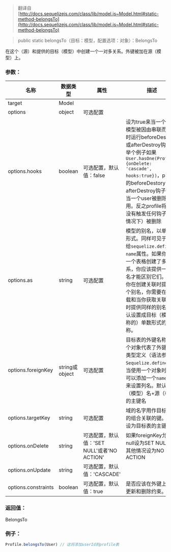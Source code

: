 > 翻译自 [http://docs.sequelizejs.com/class/lib/model.js~Model.html#static-method-belongsTo](http://docs.sequelizejs.com/class/lib/model.js~Model.html#static-method-belongsTo)

> public static belongsTo（目标：模型，配置选项：对象）：BelongsTo

在这个（源）和提供的目标（模型）中创建一个一对多关系。外键被加在源（模型）上。

### 参数：
名称 | 数据类型 | 属性 | 描述
-- | -- | -- | --
target | Model		
options | object | 可选配置
options.hooks | boolean | 可选配置，默认值：false | 设为true来当一个关系模型被因由串联而删除时运行beforeDestory或afterDestroy钩子。举个例子如果`User.hasOne(Profile, {onDelete: 'cascade', hooks:true})`，profile的beforeDestory或afterDestroy钩子会在当一个user被删除时调用。反之profile将会在没有触发任何钩子（的情况下）被删除
options.as | string | 可选配置 | 模型的别名，以单数的形式。同样可见于传递给`sequelize.define`的`name`属性。如果你为同一个表格创建了多个关系，你应该提供一个别名才能区别它们。如果你在创建关联时提供一个别名，你需要在预加载和当你获取关联模型时提供同样的别名。默认设置成目标（模型名称的）单数形式的名称。
options.foreignKey | string或object | 可选配置 | 目标表的外键名称或一个对象代表了外键列的类型定义（语法参见`Sequelize.define`）。当使用一个对象时，你可以添加一个`name`属性来设置列名。默认为源（模型）名+源（模型）的主键名
options.targetKey | string | 可选配置 | 域的名字用作目标表里的组合关联的键。默认设为目标表的主键
options.onDelete | string | 可选配置，默认值：'SET NULL'或者'NO ACTION' | 如果foreignKey允许null设为SET NULL，其他情况设为NO ACTION
options.onUpdate | string | 可选配置，默认值：'CASCADE' | 
options.constraints | boolean | 可选配置，默认值：true | 是否应该在外键上启用更新和删除约束。

### 返回值：
BelongsTo

### 例子：
```js
Profile.belongsTo(User) // 这将添加userId到profile表
```